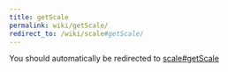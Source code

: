 ```yaml
---
title: getScale
permalink: wiki/getScale/
redirect_to: /wiki/scale#getScale/
---
```


You should automatically be redirected to [scale#getScale](/wiki/scale#getScale/)
